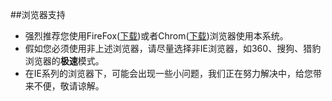 ##浏览器支持

* 强烈推荐您使用FireFox([下载](http://www.firefox.com.cn/download/))或者Chrom([下载](http://dlsw.baidu.com/sw-search-sp/soft/9d/14744/ChromeStandalone_V43.0.2357.124_Setup.1433905898.exe))浏览器使用本系统。
* 假如您必须使用非上述浏览器，请尽量选择非IE浏览器，如360、搜狗、猎豹浏览器的**极速**模式。
* 在IE系列的浏览器下，可能会出现一些小问题，我们正在努力解决中，给您带来不便，敬请谅解。